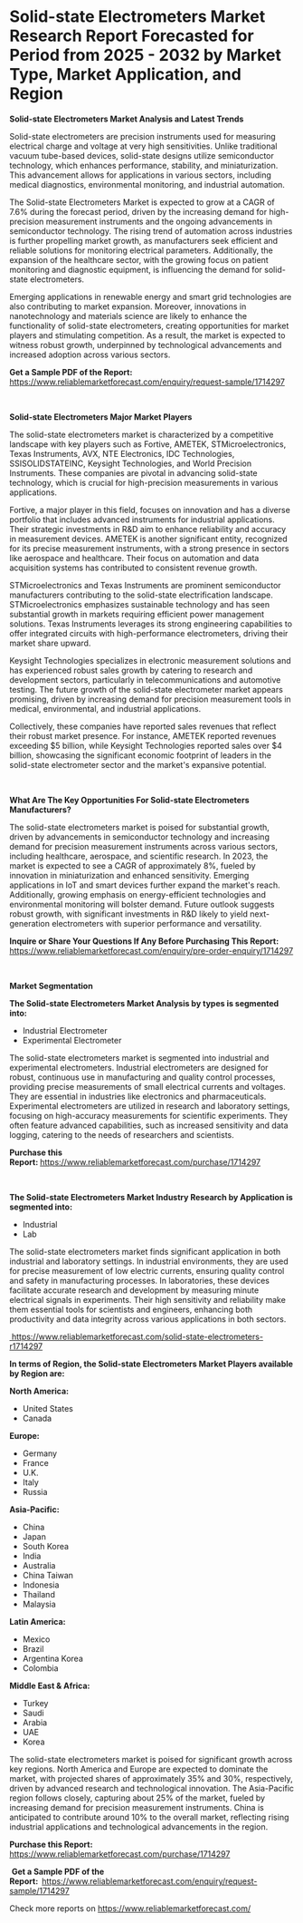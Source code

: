 <p><h1>Solid-state Electrometers Market Research Report Forecasted for Period from 2025 -  2032 by Market Type, Market Application, and Region</h1></p><p><strong>Solid-state Electrometers Market Analysis and Latest Trends</strong></p>
<p><p>Solid-state electrometers are precision instruments used for measuring electrical charge and voltage at very high sensitivities. Unlike traditional vacuum tube-based devices, solid-state designs utilize semiconductor technology, which enhances performance, stability, and miniaturization. This advancement allows for applications in various sectors, including medical diagnostics, environmental monitoring, and industrial automation.</p><p>The Solid-state Electrometers Market is expected to grow at a CAGR of 7.6% during the forecast period, driven by the increasing demand for high-precision measurement instruments and the ongoing advancements in semiconductor technology. The rising trend of automation across industries is further propelling market growth, as manufacturers seek efficient and reliable solutions for monitoring electrical parameters. Additionally, the expansion of the healthcare sector, with the growing focus on patient monitoring and diagnostic equipment, is influencing the demand for solid-state electrometers.</p><p>Emerging applications in renewable energy and smart grid technologies are also contributing to market expansion. Moreover, innovations in nanotechnology and materials science are likely to enhance the functionality of solid-state electrometers, creating opportunities for market players and stimulating competition. As a result, the market is expected to witness robust growth, underpinned by technological advancements and increased adoption across various sectors.</p></p>
<p><strong>Get a Sample PDF of the Report:&nbsp;</strong> <a href="https://www.reliablemarketforecast.com/enquiry/request-sample/1714297?utm_campaign=1674&utm_medium=2&utm_source=Github&utm_content=ia&utm_term=11012025&utm_id=solid-state-electrometers">https://www.reliablemarketforecast.com/enquiry/request-sample/1714297</a></p>
<p>&nbsp;</p>
<p><strong>Solid-state Electrometers Major Market Players</strong></p>
<p><p>The solid-state electrometers market is characterized by a competitive landscape with key players such as Fortive, AMETEK, STMicroelectronics, Texas Instruments, AVX, NTE Electronics, IDC Technologies, SSISOLIDSTATEINC, Keysight Technologies, and World Precision Instruments. These companies are pivotal in advancing solid-state technology, which is crucial for high-precision measurements in various applications.</p><p>Fortive, a major player in this field, focuses on innovation and has a diverse portfolio that includes advanced instruments for industrial applications. Their strategic investments in R&D aim to enhance reliability and accuracy in measurement devices. AMETEK is another significant entity, recognized for its precise measurement instruments, with a strong presence in sectors like aerospace and healthcare. Their focus on automation and data acquisition systems has contributed to consistent revenue growth.</p><p>STMicroelectronics and Texas Instruments are prominent semiconductor manufacturers contributing to the solid-state electrification landscape. STMicroelectronics emphasizes sustainable technology and has seen substantial growth in markets requiring efficient power management solutions. Texas Instruments leverages its strong engineering capabilities to offer integrated circuits with high-performance electrometers, driving their market share upward.</p><p>Keysight Technologies specializes in electronic measurement solutions and has experienced robust sales growth by catering to research and development sectors, particularly in telecommunications and automotive testing. The future growth of the solid-state electrometer market appears promising, driven by increasing demand for precision measurement tools in medical, environmental, and industrial applications.</p><p>Collectively, these companies have reported sales revenues that reflect their robust market presence. For instance, AMETEK reported revenues exceeding $5 billion, while Keysight Technologies reported sales over $4 billion, showcasing the significant economic footprint of leaders in the solid-state electrometer sector and the market's expansive potential.</p></p>
<p>&nbsp;</p>
<p><strong>What Are The Key Opportunities For Solid-state Electrometers Manufacturers?</strong></p>
<p><p>The solid-state electrometers market is poised for substantial growth, driven by advancements in semiconductor technology and increasing demand for precision measurement instruments across various sectors, including healthcare, aerospace, and scientific research. In 2023, the market is expected to see a CAGR of approximately 8%, fueled by innovation in miniaturization and enhanced sensitivity. Emerging applications in IoT and smart devices further expand the market's reach. Additionally, growing emphasis on energy-efficient technologies and environmental monitoring will bolster demand. Future outlook suggests robust growth, with significant investments in R&D likely to yield next-generation electrometers with superior performance and versatility.</p></p>
<p><strong>Inquire or Share Your Questions If Any Before Purchasing This Report:</strong> <a href="https://www.reliablemarketforecast.com/enquiry/pre-order-enquiry/1714297?utm_campaign=1674&utm_medium=2&utm_source=Github&utm_content=ia&utm_term=11012025&utm_id=solid-state-electrometers">https://www.reliablemarketforecast.com/enquiry/pre-order-enquiry/1714297</a></p>
<p>&nbsp;</p>
<p><strong>Market Segmentation</strong></p>
<p><strong>The Solid-state Electrometers Market Analysis by types is segmented into:</strong></p>
<p><ul><li>Industrial Electrometer</li><li>Experimental Electrometer</li></ul></p>
<p><p>The solid-state electrometers market is segmented into industrial and experimental electrometers. Industrial electrometers are designed for robust, continuous use in manufacturing and quality control processes, providing precise measurements of small electrical currents and voltages. They are essential in industries like electronics and pharmaceuticals. Experimental electrometers are utilized in research and laboratory settings, focusing on high-accuracy measurements for scientific experiments. They often feature advanced capabilities, such as increased sensitivity and data logging, catering to the needs of researchers and scientists.</p></p>
<p><strong>Purchase this Report:&nbsp;</strong><a href="https://www.reliablemarketforecast.com/purchase/1714297?utm_campaign=1674&utm_medium=2&utm_source=Github&utm_content=ia&utm_term=11012025&utm_id=solid-state-electrometers">https://www.reliablemarketforecast.com/purchase/1714297</a></p>
<p>&nbsp;</p>
<p><strong>The Solid-state Electrometers Market Industry Research by Application is segmented into:</strong></p>
<p><ul><li>Industrial</li><li>Lab</li></ul></p>
<p><p>The solid-state electrometers market finds significant application in both industrial and laboratory settings. In industrial environments, they are used for precise measurement of low electric currents, ensuring quality control and safety in manufacturing processes. In laboratories, these devices facilitate accurate research and development by measuring minute electrical signals in experiments. Their high sensitivity and reliability make them essential tools for scientists and engineers, enhancing both productivity and data integrity across various applications in both sectors.</p></p>
<p><a href="https://www.reliablemarketforecast.com/solid-state-electrometers-r1714297?utm_campaign=1674&utm_medium=2&utm_source=Github&utm_content=ia&utm_term=11012025&utm_id=solid-state-electrometers">&nbsp;https://www.reliablemarketforecast.com/solid-state-electrometers-r1714297</a></p>
<p><strong>In terms of Region, the Solid-state Electrometers Market Players available by Region are:</strong></p>
<p>
    <p> <strong> North America: </strong>
        <ul>
            <li>United States</li>
            <li>Canada</li>
        </ul>
        </p> 
    <p> <strong> Europe: </strong>
        <ul>
            <li>Germany</li>
            <li>France</li>
            <li>U.K.</li>
            <li>Italy</li>
            <li>Russia</li>
        </ul>
        </p> 
    <p> <strong> Asia-Pacific: </strong>
        <ul>
            <li>China</li>
            <li>Japan</li>
            <li>South Korea</li>
            <li>India</li>
            <li>Australia</li>
            <li>China Taiwan</li>
            <li>Indonesia</li>
            <li>Thailand</li>
            <li>Malaysia</li>
        </ul>
        </p> 
    <p> <strong> Latin America: </strong>
        <ul>
            <li>Mexico</li>
            <li>Brazil</li>
            <li>Argentina Korea</li>
            <li>Colombia</li>
        </ul>
        </p> 
    <p> <strong> Middle East & Africa: </strong>
        <ul>
            <li>Turkey</li>
            <li>Saudi</li>
            <li>Arabia</li>
            <li>UAE</li>
            <li>Korea</li>
        </ul>
    </p>
    </p>
<p><p>The solid-state electrometers market is poised for significant growth across key regions. North America and Europe are expected to dominate the market, with projected shares of approximately 35% and 30%, respectively, driven by advanced research and technological innovation. The Asia-Pacific region follows closely, capturing about 25% of the market, fueled by increasing demand for precision measurement instruments. China is anticipated to contribute around 10% to the overall market, reflecting rising industrial applications and technological advancements in the region.</p></p>
<p><strong>Purchase this Report: </strong><a href="https://www.reliablemarketforecast.com/purchase/1714297?utm_campaign=1674&utm_medium=2&utm_source=Github&utm_content=ia&utm_term=11012025&utm_id=solid-state-electrometers">https://www.reliablemarketforecast.com/purchase/1714297</a></p>
<p>&nbsp;<strong>Get a Sample PDF of the Report:&nbsp;&nbsp;</strong><a href="https://www.reliablemarketforecast.com/enquiry/request-sample/1714297?utm_campaign=1674&utm_medium=2&utm_source=Github&utm_content=ia&utm_term=11012025&utm_id=solid-state-electrometers">https://www.reliablemarketforecast.com/enquiry/request-sample/1714297</a></p>
<p><strong></strong></p>
<p>Check more reports on <a href="https://www.reliablemarketforecast.com/?utm_campaign=1674&utm_medium=2&utm_source=Github&utm_content=ia&utm_term=11012025&utm_id=solid-state-electrometers">https://www.reliablemarketforecast.com/</a></p>